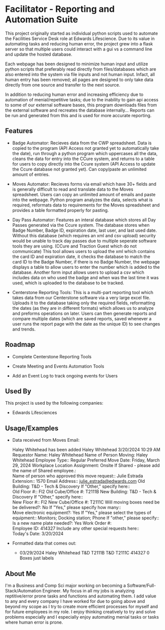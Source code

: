 
# Facilitator - Reporting and Automation Suite

This project originally started as individual python scripts used to automate the Facilities Service Desk role at Edwards Lifescience. Due to its value in automating tasks and reducing human error, the project grew into a flask server so that multiple users could interact with a gui vs a command line and update the hosted database.

Each webpage has been designed to minimize human input and utilize python scripts that preferably read directly from files/databases which are also entered into the system via file inputs and not human input. Infact, all human entry has been removed; all pages are designed to only take data directly from one source and transfer to the next source.

In addition to reducing human error and increasing efficiency due to automation of menial/repetitive tasks; due to the inability to gain api access to some of our external software bases, this program downloads files from the external software and recreates the database internally... Reports can be run and generated from this and is used for more accurate reporting.



## Features

- Badge Automator: Recieves data from the CWP spreadsheet. Data is copied to the program (API Access not granted yet to automatically take the date), run through a python program which uppercases all the data, cleans the data for entry into the CCure system, and returns to a table for users to copy directly into the Ccure system (API Access to update the Ccure database not granted yet). Can copy/paste an unlimited amount of entries.

- Moves Automator: Recieves forms via email which have 30+ fields and is generally difficult to read and translate data to the Moves spreadsheet. Users can copy an unlimited amount of emails and paste into the webpage. Python program analyzes the data, selects what is required, reformats data to requirements for the Moves spreadsheet and provides a table formatted properly for pasting.

- Day Pass Automator: Features an interal database which stores all Day Passes generated via the Ccure system. The database stores when Badge Number, Badge ID, expiration date, last user, and last used date. Without this database (which requires an xml and csv upload) security would be unable to track day passes due to multiple seperate software tools they are using. (CCure and Traction Guest which do not communicate) This tool allows users to upload the xml which contains the card ID and expiration date, it checks the database to match the card ID to the Badge Number, if there is no Badge Number, the webpage displays a table to allow users to enter the number which is added to the database. Another form input allows users to upload a csv which includes data on who used the badge and when was the last time it was used, which is uploaded to the database to be tracked.

- Centerstone Reporting Tools: This is a multi-part reporting tool which takes data from our Centerstone software via a very large excel file. Uploads it to the database taking only the required fields, reformatting the dates (as they are in different formats) which allows us to analyze and preforms operations on later. Users can then generate reports and compare multiple dates (which are saved reports, saved whenever a user runs the report page with the date as the unique ID) to see changes and trends.

## Roadmap

- Complete Centerstone Reporting Tools

- Create Meeting and Events Automation Tools

- Add an Event Log to track ongoing events for Users



## Used By

This project is used by the following companies:

- Edwards Lifesciences



## Usage/Examples
 - Data received from Moves Email:
    
    Haley Whitehead has been added
    Haley Whitehead
    3/20/2024 10:29 AM
    Requestor Name:	Haley Whitehead 
    Name of Person Moving:	Haley Whitehead 
    Employee Type::	Regular 
    Preferred Move Date:	Friday, March 29, 2024 
    Workplace Location Assignment:	Onsite 
    If Shared - please add the name of Shared employee.:	 
    Name of person who approved this move request::	Julie Estrada 
    Extension::	1570 
    Email Address::	julie_estrada@edwards.com 
    Old Building:	T&D - Tech & Discovery 
    If "Other," specify here::	 
    Old Floor #::	Fl2 
    Old Cube/Office #:	T2111B 
    New Building:	T&D - Tech & Discovery 
    If "Other," specify here::	 
    New Floor #::	Fl2 
    New Cube/Office #:	T2111C 
    Will moving boxes need be be delivered?:	No 
    If "Yes," please specify how many::	 
    Move electronic equipment?:	Yes 
    If "Yes," please select the types of equipment::	Monitors; Docking station; Phone 
    If "other," please specify::	 
    Is a new name plate needed?:	Yes 
    Work Order #:	 
    Employee ID:	414327 
    Include any other special requests here::	 
    Today's Date:	3/20/2024 

- Formatted data that comes out:
    - 03/29/2024	Haley	Whitehead	T&D	T2111B	T&D	T2111C	414327		0 Boxes just labels	
## About Me
I'm a Business and Comp Sci major working on becoming a Software/Full-Stack/Automation Engineer. My focus in all my jobs is analyzing reptitive/error prone tasks and functions and automating them. I add value to any and every company I have worked for due to going above and beyond my scope as I try to create more efficient processes for myself and for future employees in my role. I enjoy thinking creatively to try and solve problems especially and I especially enjoy automating menial tasks or tasks where human error is prone.


